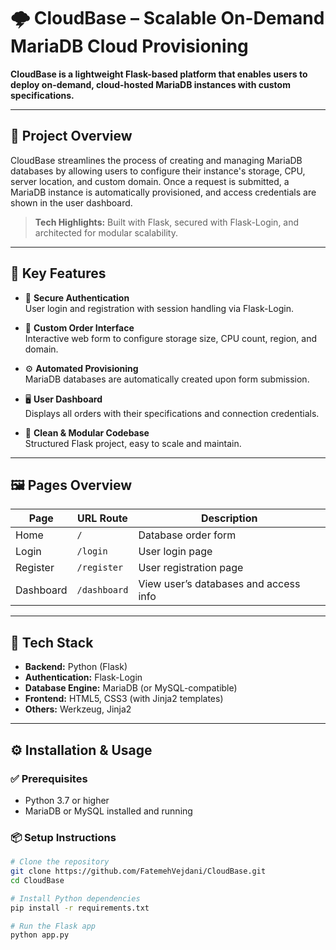 # 🌩️ CloudBase – Scalable On-Demand MariaDB Cloud Provisioning

**CloudBase is a lightweight Flask-based platform that enables users to deploy on-demand, cloud-hosted MariaDB instances with custom specifications.**

---

## 📌 Project Overview

CloudBase streamlines the process of creating and managing MariaDB databases by allowing users to configure their instance's storage, CPU, server location, and custom domain. Once a request is submitted, a MariaDB instance is automatically provisioned, and access credentials are shown in the user dashboard.

> **Tech Highlights:** Built with Flask, secured with Flask-Login, and architected for modular scalability.

---

## 🚀 Key Features

- 🔐 **Secure Authentication**  
  User login and registration with session handling via Flask-Login.

- 📄 **Custom Order Interface**  
  Interactive web form to configure storage size, CPU count, region, and domain.

- ⚙️ **Automated Provisioning**  
  MariaDB databases are automatically created upon form submission.

- 🖥️ **User Dashboard**  
  Displays all orders with their specifications and connection credentials.

- 🧱 **Clean & Modular Codebase**  
  Structured Flask project, easy to scale and maintain.

---

## 🖼️ Pages Overview

| Page        | URL Route     | Description                                |
|-------------|---------------|--------------------------------------------|
| Home        | `/`           | Database order form                        |
| Login       | `/login`      | User login page                            |
| Register    | `/register`   | User registration page                     |
| Dashboard   | `/dashboard`  | View user’s databases and access info      |

---

## 🧭 Tech Stack

- **Backend:** Python (Flask)  
- **Authentication:** Flask-Login  
- **Database Engine:** MariaDB (or MySQL-compatible)  
- **Frontend:** HTML5, CSS3 (with Jinja2 templates)  
- **Others:** Werkzeug, Jinja2  


---

## ⚙️ Installation & Usage

### ✅ Prerequisites

- Python 3.7 or higher  
- MariaDB or MySQL installed and running

### 📦 Setup Instructions

```bash
# Clone the repository
git clone https://github.com/FatemehVejdani/CloudBase.git
cd CloudBase

# Install Python dependencies
pip install -r requirements.txt

# Run the Flask app
python app.py


